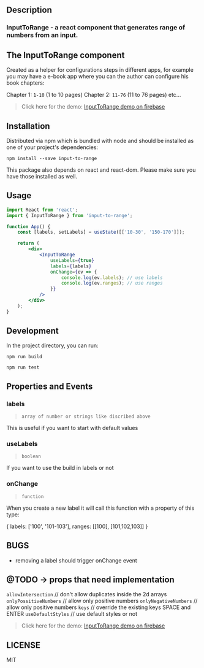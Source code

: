 ## Description

<h3><b>InputToRange</b> - a react component that generates range of numbers from an input.</h3>

## The InputToRange component

Created as a helper for configurations steps in different apps, for example you may have a e-book app where you can the author can configure his book chapters:

Chapter 1: `1-10` (1 to 10 pages)
Chapter 2: `11-76` (11 to 76 pages)
etc...

> Click here for the demo:
> [InputToRange demo on firebase](https://inputtorange.firebaseapp.com/)

## Installation

Distributed via npm which is bundled with node and should be installed as one of your project's dependencies:

```
npm install --save input-to-range
```

This package also depends on react and react-dom. Please make sure you have those installed as well.

## Usage

```jsx
import React from 'react';
import { InputToRange } from 'input-to-range';

function App() {
	const [labels, setLabels] = useState([['10-30', '150-170']]);

	return (
		<div>
			<InputToRange
				useLabels={true}
				labels={labels}
				onChange={ev => {
					console.log(ev.labels); // use labels
					console.log(ev.ranges); // use ranges
				}}
			/>
		</div>
	);
}
```

## Development

In the project directory, you can run:

`npm run build`

`npm run test`

## Properties and Events

### labels

> `array of number or strings like discribed above`

This is useful if you want to start with default values

### useLabels

> `boolean`

If you want to use the build in labels or not

### onChange

> `function`

When you create a new label it will call this function with a property of this type:

{
labels: ['100', '101-103'],
ranges: [[100], [101,102,103]]
}

## BUGS

- removing a label should trigger onChange event

## @TODO -> props that need implementation

`allowIntersection` // don't allow duplicates inside the 2d arrays
`onlyPossitiveNumbers` // allow only positive numbers
`onlyNegativeNumbers` // allow only positive numbers
`keys` // override the existing keys SPACE and ENTER
`useDefaultStyles` // use default styles or not

> Click here for the demo:
> [InputToRange demo on firebase](https://inputtorange.firebaseapp.com/)

## LICENSE

MIT
